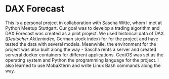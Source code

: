 # DAX Forecast

This is a personal project in collaboration with Sascha Witte, whom I met at Python Meetup Stuttgart. Our goal was to develop a trading algorithm and DAX Forecast was created as a pilot project. We used historical data of DAX (*Deutscher Aktienindex*, German stock index) for for the project and have tested the data with several models. Meanwhile, the environment for the project was also built along the way - Sascha rents a server and created serveral docker containers for different applications. CentOS was set as the operating system and Python the programming language for the project. I also learned to use MobaXterm and write Linux Bash commands along the way. 